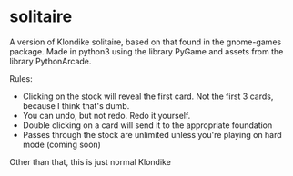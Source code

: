 # solitaire
A version of Klondike solitaire, based on that found in the gnome-games package. Made in python3 using the library PyGame and assets from the library PythonArcade.

Rules:
  - Clicking on the stock will reveal the first card. Not the first 3 cards, because I think that's dumb.
  - You can undo, but not redo. Redo it yourself.
  - Double clicking on a card will send it to the appropriate foundation
  - Passes through the stock are unlimited unless you're playing on hard mode (coming soon)

Other than that, this is just normal Klondike
